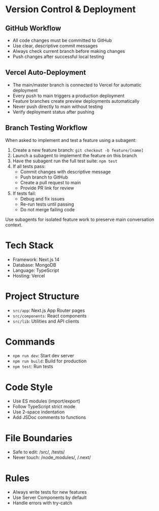 # Version Control & Deployment

## GitHub Workflow
- All code changes must be committed to GitHub
- Use clear, descriptive commit messages
- Always check current branch before making changes
- Push changes after successful local testing

## Vercel Auto-Deployment
- The main/master branch is connected to Vercel for automatic deployment
- Every push to main triggers a production deployment
- Feature branches create preview deployments automatically
- Never push directly to main without testing
- Verify deployment status after pushing

## Branch Testing Workflow
When asked to implement and test a feature using a subagent:
1. Create a new feature branch: `git checkout -b feature/[name]`
2. Launch a subagent to implement the feature on this branch
3. Have the subagent run the full test suite: `npm test`
4. If all tests pass:
   - Commit changes with descriptive message
   - Push branch to GitHub
   - Create a pull request to main
   - Provide PR link for review
5. If tests fail:
   - Debug and fix issues
   - Re-run tests until passing
   - Do not merge failing code

Use subagents for isolated feature work to preserve main conversation context.

# Tech Stack
- Framework: Next.js 14
- Database: MongoDB
- Language: TypeScript
- Hosting: Vercel

# Project Structure
- `src/app`: Next.js App Router pages
- `src/components`: React components
- `src/lib`: Utilities and API clients

# Commands
- `npm run dev`: Start dev server
- `npm run build`: Build for production
- `npm test`: Run tests

# Code Style
- Use ES modules (import/export)
- Follow TypeScript strict mode
- Use 2-space indentation
- Add JSDoc comments to functions

# File Boundaries
- Safe to edit: /src/, /tests/
- Never touch: /node_modules/, /.next/

# Rules
- Always write tests for new features
- Use Server Components by default
- Handle errors with try-catch